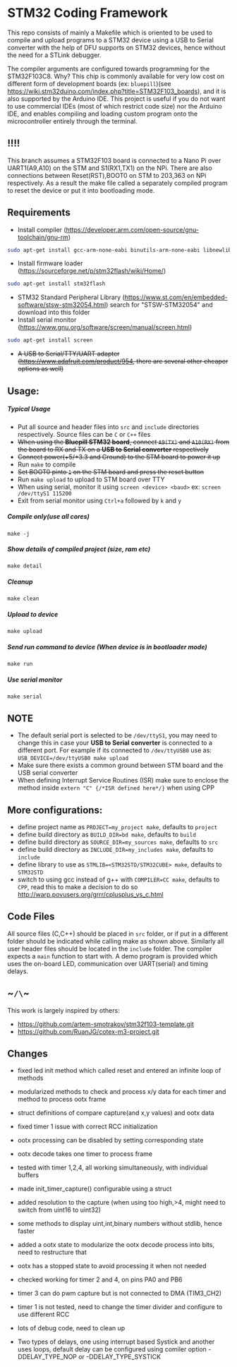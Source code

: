 # STM32 Coding Framework
This repo consists of mainly a Makefile which is oriented to be used to compile and upload programs to a STM32 device using a USB to Serial converter with the help of DFU supports on STM32 devices, hence without the need for a STLink debugger.

The compiler arguments are configured towards programming for the STM32F103C8. Why? This chip is commonly available for very low cost on different form of development boards (ex: `bluepill`)(see https://wiki.stm32duino.com/index.php?title=STM32F103_boards), and it is also supported by the Arduino IDE. This project is useful if you do not want to use commercial IDEs (most of which restrict code size) nor the Arduino IDE, and enables compiling and loading custom program onto the microcontroller entirely through the terminal.

## **!!!!**
This branch assumes a STM32F103 board is connected to a Nano Pi over UART1(A9,A10) on the STM and S1(RX1,TX1) on the NPi. There are also connections between Reset(RST),BOOT0 on STM to 203,363 on NPi respectively. As a result the make file called a separately compiled program to reset the device or put it into bootloading mode.


## Requirements
- Install compiler (https://developer.arm.com/open-source/gnu-toolchain/gnu-rm)
```sh
sudo apt-get install gcc-arm-none-eabi binutils-arm-none-eabi libnewlib-arm-none-eabi
```
- Install firmware loader (https://sourceforge.net/p/stm32flash/wiki/Home/)
```sh
sudo apt-get install stm32flash
```
- STM32 Standard Peripheral Library (https://www.st.com/en/embedded-software/stsw-stm32054.html)
search for "STSW-STM32054" and download into this folder
- Install serial monitor (https://www.gnu.org/software/screen/manual/screen.html)
```sh
sudo apt-get install screen
```
- ~~A USB to Serial/TTY/UART adapter (https://www.adafruit.com/product/954, there are several other cheaper options as well)~~

## Usage:
##### Typical Usage
- Put all source and header files into `src` and `include` directories respectively. Source files can be `C` or `C++` files
- ~~When using the **Bluepill STM32 board**, connect `A9(TX)` and `A10(RX)` from the board to RX and TX on a **USB to Serial converter** respectively~~
- ~~Connect power(+5/+3.3 and Ground) to the STM board to power it up~~
- Run ```make``` to compile
- ~~Set BOOT0 pinto `1` on the STM board and press the reset button~~
- Run ```make upload``` to upload to STM board over TTY
- When using serial, monitor it using ```screen <device> <baud>```
  ex: ```screen /dev/ttyS1 115200```
- Exit from serial monitor using `Ctrl+a` followed by `k` and `y`

##### Compile only(use all cores)
`make -j`
##### Show details of compiled project (size, ram etc)
`make detail`
##### Cleanup
`make clean`
##### Upload to device
`make upload`
##### Send run command to device (When device is in bootloader mode)
`make run`
##### Use serial monitor
`make serial`

## NOTE
- The default serial port is selected to be `/dev/ttyS1`, you may need to change this in case your **USB to Serial converter** is connected to a different port. For example if its connected to `/dev/ttyUSB0` use as: ```USB_DEVICE=/dev/ttyUSB0 make upload```
- Make sure there exists a common ground between STM board and the USB serial converter
- When defining Interrupt Service Routines (ISR) make sure to enclose the method
	inside ```extern "C" {/*ISR defined here*/}``` when using CPP


## More configurations:
- define project name as ```PROJECT=my_project make```, defaults to `project`
- define build directory as ```BUILD_DIR=bd make```, defaults to ```build```
- define build directory as ```SOURCE_DIR=my_sources make```, defaults to ```src```
- define build directory as ```INCLUDE_DIR=my_includes make```, defaults to ```include```
- define library to use as ```STMLIB=<STM32STD/STM32CUBE> make```, defaults to ```STM32STD```
- switch to using gcc instead of g++ with ```COMPILER=CC make```, defaults to ```CPP```, read this to make a decision to do so http://warp.povusers.org/grrr/cplusplus_vs_c.html


## Code Files
All source files (C,C++) should be placed in `src` folder, or if put in a different folder should be indicated while calling make as shown above. Similarly all user header files should be located in the `include` folder. The compiler expects a `main` function to start with. A demo program is provided which uses the on-board LED, communication over UART(serial) and timing delays.









## ~`/\`~
This work is largely inspired by others:
- https://github.com/artem-smotrakov/stm32f103-template.git
- https://github.com/RuanJG/cotex-m3-project.git

## Changes
- fixed led init method which called reset and entered an infinite loop of methods
- modularized methods to check and process x/y data for each timer and method to process ootx frame
- struct definitions of compare capture(and x,y values) and ootx data
- fixed timer 1 issue with correct RCC initialization
- ootx processing can be disabled by setting corresponding state
- ootx decode takes one timer to process frame
- tested with timer 1,2,4, all working simultaneously, with individual buffers
- made init_timer_capture() configurable using a struct
- added resolution to the capture (when using too high,>4, might need to switch from uint16 to uint32)
- some methods to display uint,int,binary numbers without stdlib, hence faster
- added a ootx state to modularize the ootx decode process into bits, need to restructure that
- ootx has a stopped state to avoid processing it when not needed
- checked working for timer 2 and 4, on pins PA0 and PB6
- timer 3 can do pwm capture but is not connected to DMA (TIM3_CH2)
- timer 1 is not tested, need to change the timer divider and configure to use different RCC
- lots of debug code, need to clean up


- Two types of delays, one using interrupt based Systick and another uses loops, default delay can be configured using comiler option -DDELAY_TYPE_NOP or -DDELAY_TYPE_SYSTICK
